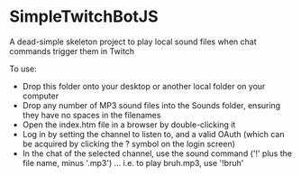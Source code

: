 # SimpleTwitchBotJS
A dead-simple skeleton project to play local sound files when chat commands trigger them in Twitch

To use:
- Drop this folder onto your desktop or another local folder on your computer
- Drop any number of MP3 sound files into the Sounds folder, ensuring they have no spaces in the filenames
- Open the index.htm file in a browser by double-clicking it
- Log in by setting the channel to listen to, and a valid OAuth (which can be acquired by clicking the ? symbol on the login screen)
- In the chat of the selected channel, use the sound command  ('!' plus the file name, minus '.mp3') ... i.e. to play bruh.mp3, use '!bruh'